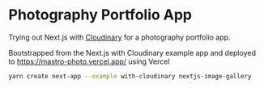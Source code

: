 # Photography Portfolio App

Trying out Next.js with [Cloudinary](https://cloudinary.com) for a photography portfolio app.

Bootstrapped from the Next.js with Cloudinary example app and deployed to https://mastro-photo.vercel.app/ using Vercel
```bash
yarn create next-app --example with-cloudinary nextjs-image-gallery
```
